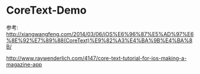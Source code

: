 CoreText-Demo
==============

参考:
http://xiangwangfeng.com/2014/03/06/iOS%E6%96%87%E5%AD%97%E6%8E%92%E7%89%88(CoreText)%E9%82%A3%E4%BA%9B%E4%BA%8B/

http://www.raywenderlich.com/4147/core-text-tutorial-for-ios-making-a-magazine-app